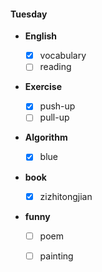 #### Tuesday

+ **English**

    - [x] vocabulary
    - [ ] reading

+ **Exercise**

    - [x] push-up
    - [ ] pull-up 

+ **Algorithm**

    - [x] blue

+ **book**

    - [x] zizhitongjian

+ **funny**

    - [ ] poem
    - [ ] painting

